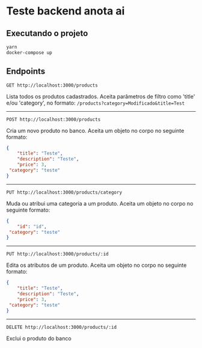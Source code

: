 # Teste backend anota ai

## Executando o projeto
```bash
yarn
docker-compose up
```

## Endpoints

`GET http://localhost:3000/products`

Lista todos os produtos cadastrados. Aceita parâmetros de filtro como 'title' e/ou 'category', no formato:
`/products?category=Modificado&title=Test`

---

`POST http://localhost:3000/products`

Cria um novo produto no banco. Aceita um objeto no corpo no seguinte formato:
```JSON
{
	"title": "Teste",
	"description": "Teste",
	"price": 3,
 "category": "teste"
}
```
---

```PUT http://localhost:3000/products/category```

Muda ou atribui uma categoria a um produto. Aceita um objeto no corpo no seguinte formato:
```JSON
{
	"id": "id",
 "category": "teste"
}
```
---

```PUT http://localhost:3000/products/:id```

Edita os atributos de um produto. Aceita um objeto no corpo no seguinte formato:
```JSON
{
	"title": "Teste",
	"description": "Teste",
	"price": 3,
 "category": "teste"
}
```
---

```DELETE http://localhost:3000/products/:id```

Exclui o produto do banco

